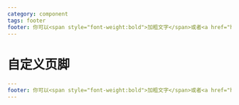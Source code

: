 ```yaml
---
category: component
tags: footer
footer: 你可以<span style="font-weight:bold">加粗文字</span>或者<a href="https://vuepress-theme.mrhope.site/">放置链接</a>
---
```


# 自定义页脚

```yml
---
footer: 你可以<span style="font-weight:bold">加粗文字</span>或者<a href="https://vuepress-theme.mrhope.site/">放置链接</a>
---
```

